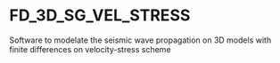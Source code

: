 # FD_3D_SG_VEL_STRESS
Software to modelate the seismic wave propagation on 3D models with finite differences on velocity-stress scheme
